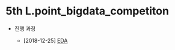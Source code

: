# 5th L.point_bigdata_competiton

* 진행 과정
  
  * [2018-12-25] [EDA](https://github.com/miniii222/5th_L.point_bigdata_competiton/tree/master/EDA)
